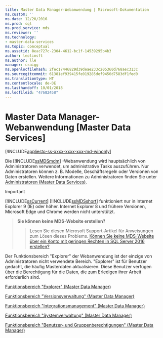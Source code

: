 ```yaml
---
title: Master Data Manager-Webanwendung | Microsoft-Dokumentation
ms.custom: ''
ms.date: 12/20/2016
ms.prod: sql
ms.prod_service: mds
ms.reviewer: ''
ms.technology:
- master-data-services
ms.topic: conceptual
ms.assetid: 8eac727c-2304-4612-bc1f-14539295b4b3
author: leolimsft
ms.author: lle
manager: craigg
ms.openlocfilehash: 2fec17446829d39deae233c205360d768aec313c
ms.sourcegitcommit: 61381ef939415fe019285def9450d7583df1fed0
ms.translationtype: HT
ms.contentlocale: de-DE
ms.lasthandoff: 10/01/2018
ms.locfileid: "47682458"
---
```

# <a name="master-data-manager-web-application"></a>Master Data Manager-Webanwendung [Master Data Services]

[!INCLUDE[appliesto-ss-xxxx-xxxx-xxx-md-winonly](../includes/appliesto-ss-xxxx-xxxx-xxx-md-winonly.md)]

  Die [!INCLUDE[ssMDSmdm](../includes/ssmdsmdm-md.md)] -Webanwendung wird hauptsächlich von Administratoren verwendet, um administrative Tasks auszuführen. Nur Administratoren können z. B. Modelle, Geschäftsregeln oder Versionen von Daten erstellen. Weitere Informationen zu Administratoren finden Sie unter [Administratoren &#40;Master Data Services&#41;](../master-data-services/administrators-master-data-services.md).  
  
> [!IMPORTANT]  
>  [!INCLUDE[ssCurrent](../includes/sscurrent-md.md)] [!INCLUDE[ssMDSshort](../includes/ssmdsshort-md.md)] funktioniert nur in Internet Explorer 9 (IE) oder höher. Internet Explorer 8 und frühere Versionen, Microsoft Edge und Chrome werden nicht unterstützt.  

> **Sie können keine MDS-Website erstellen?**
>>Lesen Sie diesen Microsoft Support-Artikel für Anweisungen zum Lösen dieses Problems.
[Können Sie keine MDS-Website über ein Konto mit geringen Rechten in SQL Server 2016 erstellen?](https://aka.ms/mdssupport) 
  
 Der Funktionsbereich "Explorer" der Webanwendung ist der einzige von Administratoren nicht verwendete Bereich. "Explorer" ist für Benutzer gedacht, die häufig Masterdaten aktualisieren. Diese Benutzer verfügen über die Berechtigung für die Daten, die zum Erledigen ihrer Arbeit erforderlich sind.  
  
 [Funktionsbereich "Explorer" &#40;Master Data Manager&#41;](../master-data-services/explorer-functional-area-master-data-manager.md)  
  
 [Funktionsbereich "Versionsverwaltung" &#40;Master Data Manager&#41;](../master-data-services/version-management-functional-area-master-data-manager.md)  
  
 [Funktionsbereich "Integrationsmanagement" &#40;Master Data Manager&#41;](../master-data-services/integration-management-functional-area-master-data-manager.md)  
  
 [Funktionsbereich "Systemverwaltung" &#40;Master Data Manager&#41;](../master-data-services/system-administration-functional-area-master-data-manager.md)  
  
 [Funktionsbereich "Benutzer- und Gruppenberechtigungen" &#40;Master Data Manager&#41;](../master-data-services/user-and-group-permissions-functional-area-master-data-manager.md)  
  
  

